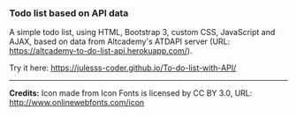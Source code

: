 ### Todo list based on API data

A simple todo list, using HTML, Bootstrap 3, custom CSS, JavaScript and AJAX, based on data from Altcademy's ATDAPI server (URL: https://altcademy-to-do-list-api.herokuapp.com/).

Try it here: https://julesss-coder.github.io/To-do-list-with-API/

---
**Credits:**
Icon made from Icon Fonts is licensed by CC BY 3.0, URL: http://www.onlinewebfonts.com/icon